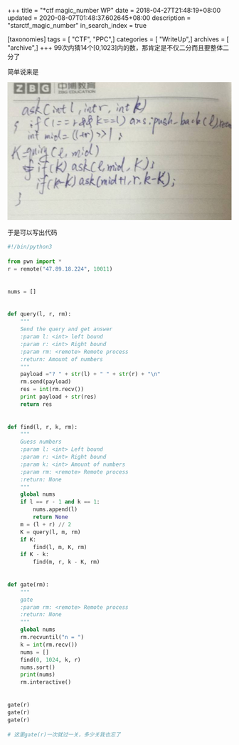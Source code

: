 +++
title = "*ctf magic_number WP"
date = 2018-04-27T21:48:19+08:00
updated = 2020-08-07T01:48:37.602645+08:00
description = "starctf_magic_number"
in_search_index = true

[taxonomies]
tags = [ "CTF", "PPC",]
categories = [ "WriteUp",]
archives = [ "archive",]
+++
99次内猜14个[0,1023]内的数，那肯定是不仅二分而且要整体二分了

简单说来是

<!-- more -->

![伪代码](1524837016603.png)

于是可以写出代码

```python
#!/bin/python3

from pwn import *
r = remote("47.89.18.224", 10011)


nums = []


def query(l, r, rm):
    """
    Send the query and get answer
    :param l: <int> left bound
    :param r: <int> Right bound
    :param rm: <remote> Remote process
    :return: Amount of numbers
    """
    payload ="? " + str(l) + " " + str(r) + "\n"
    rm.send(payload)
    res = int(rm.recv())
    print payload + str(res)
    return res


def find(l, r, k, rm):
    """
    Guess numbers
    :param l: <int> Left bound
    :param r: <int> Right bound
    :param k: <int> Amount of numbers
    :param rm: <remote> Remote process
    :return: None
    """
    global nums
    if l == r - 1 and k == 1:
        nums.append(l)
        return None
    m = (l + r) // 2
    K = query(l, m, rm)
    if K:
        find(l, m, K, rm)
    if K - k:
        find(m, r, k - K, rm)


def gate(rm):
    """
    gate
    :param rm: <remote> Remote process
    :return: None
    """
    global nums
    rm.recvuntil("n = ")
    k = int(rm.recv())
    nums = []
    find(0, 1024, k, r)
    nums.sort()
    print(nums)
    rm.interactive()


gate(r)
gate(r)
gate(r)

# 这里gate(r)一次就过一关，多少关我也忘了
```